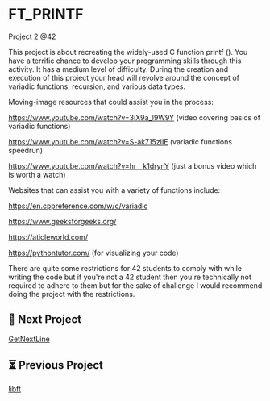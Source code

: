 # FT_PRINTF
Project 2 @42

This project is about recreating the widely-used C function printf ().
You have a terrific chance to develop your programming skills through this activity. It has a medium level of difficulty.
During the creation and execution of this project your head will revolve around the concept of variadic functions, recursion, and various data types.

Moving-image resources that could assist you in the process:

https://www.youtube.com/watch?v=3iX9a_l9W9Y (video covering basics of variadic functions)

https://www.youtube.com/watch?v=S-ak715zIIE (variadic functions speedrun)

https://www.youtube.com/watch?v=hr__k1drynY (just a bonus video which is worth a watch)

Websites that can assist you with a variety of functions include:

https://en.cppreference.com/w/c/variadic

https://www.geeksforgeeks.org/

https://aticleworld.com/

https://pythontutor.com/ (for visualizing your code)

There are quite some restrictions for 42 students to comply with while writing the code but if you're not a 42 student then you're technically not required to adhere to them but for the sake of challenge I would recommend doing the project with the restrictions.


## 🚀 Next Project

[GetNextLine](https://github.com/adhaka-afk/GET_NEXT_LINE)

## ⏳ Previous Project

[libft](https://github.com/adhaka-afk/LIBFT)

